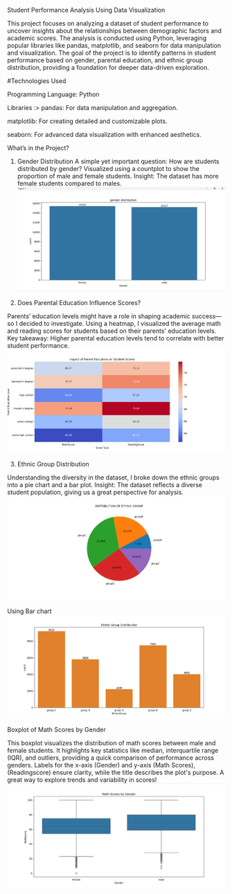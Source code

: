 Student Performance Analysis Using Data Visualization

This project focuses on analyzing a dataset of student performance to uncover insights about the relationships between demographic factors and academic scores. The analysis is conducted using Python, leveraging popular libraries like pandas, matplotlib, and seaborn for data manipulation and visualization.
          The goal of the project is to identify patterns in student performance based on gender, parental education, and ethnic group distribution, providing a foundation for deeper data-driven exploration.

#Technologies Used

Programming Language: Python

Libraries :>
pandas: For data manipulation and aggregation.

matplotlib: For creating detailed and customizable plots.

seaborn: For advanced data visualization with enhanced aesthetics.

What’s in the Project?
1. Gender Distribution
A simple yet important question: How are students distributed by gender?
Visualized using a countplot to show the proportion of male and female students.
Insight: The dataset has more female students compared to males.
![imge_alt](https://github.com/ujjwalkhutale/Data-Analysis-Project/blob/b704476c4df768c8725d30d02a6a7765d4891b0c/Screenshot%202025-01-08%20211734.png)

2. Does Parental Education Influence Scores?

Parents’ education levels might have a role in shaping academic success—so I decided to investigate.
Using a heatmap, I visualized the average math and reading scores for students based on their parents' education levels.
Key takeaway: Higher parental education levels tend to correlate with better student performance.
![image_alt](https://github.com/ujjwalkhutale/Data-Analysis-Project/blob/9e440c81fc04338c527cfbc831f7681f4c5cabf6/Screenshot%202025-01-08%20211754.png)

3. Ethnic Group Distribution

Understanding the diversity in the dataset, I broke down the ethnic groups into a pie chart and a bar plot.
Insight: The dataset reflects a diverse student population, giving us a great perspective for analysis.
![alt_image](https://github.com/ujjwalkhutale/Data-Analysis-Project/blob/dddb87ba9609ea0306b71c1047fdcd46e5d898dd/Screenshot%202025-01-08%20211804.png)

Using Bar chart
![alt_image](https://github.com/ujjwalkhutale/Data-Analysis-Project/blob/27ee85889e72156eed06daec676972a3966c5a02/Screenshot%202025-01-08%20211815.png)


Boxplot of Math Scores by Gender

This boxplot visualizes the distribution of math scores between male and female students. It highlights key statistics like median, interquartile range (IQR), and outliers, providing a quick comparison of performance across genders. Labels for the x-axis (Gender) and y-axis (Math Scores),(Readingscore) ensure clarity, while the title describes the plot's purpose. A great way to explore trends and variability in scores!
![alt_image](https://github.com/ujjwalkhutale/Data-Analysis-Project/blob/e8f2f69c10f2281c10c11ccd99a0fe3e42960ece/Screenshot%202025-01-08%20211825.png)
